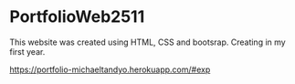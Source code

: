 # PortfolioWeb2511
This website was created using HTML, CSS and bootsrap. Creating in my first year.


https://portfolio-michaeltandyo.herokuapp.com/#exp 
